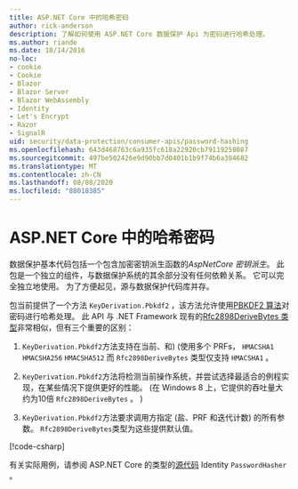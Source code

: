 ```yaml
---
title: ASP.NET Core 中的哈希密码
author: rick-anderson
description: 了解如何使用 ASP.NET Core 数据保护 Api 为密码进行哈希处理。
ms.author: riande
ms.date: 10/14/2016
no-loc:
- cookie
- Cookie
- Blazor
- Blazor Server
- Blazor WebAssembly
- Identity
- Let's Encrypt
- Razor
- SignalR
uid: security/data-protection/consumer-apis/password-hashing
ms.openlocfilehash: 643d468763c6a935fc618a22920cb79119258087
ms.sourcegitcommit: 497be502426e9d90bb7d0401b1b9f74b6a384682
ms.translationtype: MT
ms.contentlocale: zh-CN
ms.lasthandoff: 08/08/2020
ms.locfileid: "88018385"
---
```

# <a name="hash-passwords-in-aspnet-core"></a>ASP.NET Core 中的哈希密码

数据保护基本代码包括一个包含加密密钥派生函数的*AspNetCore 密钥派生*。 此包是一个独立的组件，与数据保护系统的其余部分没有任何依赖关系。 它可以完全独立地使用。 为了方便起见，源与数据保护代码库并存。

包当前提供了一个方法 `KeyDerivation.Pbkdf2` ，该方法允许使用[PBKDF2 算法](https://tools.ietf.org/html/rfc2898#section-5.2)对密码进行哈希处理。 此 API 与 .NET Framework 现有的[Rfc2898DeriveBytes 类型](/dotnet/api/system.security.cryptography.rfc2898derivebytes)非常相似，但有三个重要的区别：

1. `KeyDerivation.Pbkdf2`方法支持在当前、和)  (使用多个 PRFs， `HMACSHA1` `HMACSHA256` `HMACSHA512` 而 `Rfc2898DeriveBytes` 类型仅支持 `HMACSHA1` 。

2. `KeyDerivation.Pbkdf2`方法将检测当前操作系统，并尝试选择最适合的例程实现，在某些情况下提供更好的性能。  (在 Windows 8 上，它提供的吞吐量大约为10倍 `Rfc2898DeriveBytes` 。 ) 

3. `KeyDerivation.Pbkdf2`方法要求调用方指定 (盐、PRF 和迭代计数) 的所有参数。 `Rfc2898DeriveBytes`类型为这些提供默认值。

[!code-csharp[](password-hashing/samples/passwordhasher.cs)]

有关实际用例，请参阅 ASP.NET Core 的类型的[源代码](https://github.com/dotnet/AspNetCore/blob/master/src/Identity/Extensions.Core/src/PasswordHasher.cs) Identity `PasswordHasher` 。
